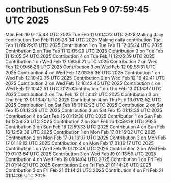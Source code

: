 # contributionsSun Feb  9 07:59:45 UTC 2025
Mon Feb 10 01:15:48 UTC 2025
Tue Feb 11 01:14:23 UTC 2025
Making daily contribution
Tue Feb 11 09:28:34 UTC 2025
Making daily contribution
Tue Feb 11 09:29:13 UTC 2025
Contribution 1 on Tue Feb 11 12:05:24 UTC 2025
Contribution 2 on Tue Feb 11 12:05:29 UTC 2025
Contribution 3 on Tue Feb 11 12:05:34 UTC 2025
Contribution 4 on Tue Feb 11 12:05:39 UTC 2025
Contribution 1 on Wed Feb 12 09:56:21 UTC 2025
Contribution 2 on Wed Feb 12 09:56:26 UTC 2025
Contribution 3 on Wed Feb 12 09:56:31 UTC 2025
Contribution 4 on Wed Feb 12 09:56:36 UTC 2025
Contribution 1 on Wed Feb 12 10:42:36 UTC 2025
Contribution 2 on Wed Feb 12 10:42:41 UTC 2025
Contribution 3 on Wed Feb 12 10:42:46 UTC 2025
Contribution 4 on Wed Feb 12 10:42:51 UTC 2025
Contribution 1 on Thu Feb 13 01:13:37 UTC 2025
Contribution 2 on Thu Feb 13 01:13:42 UTC 2025
Contribution 3 on Thu Feb 13 01:13:47 UTC 2025
Contribution 4 on Thu Feb 13 01:13:52 UTC 2025
Contribution 1 on Sat Feb 15 01:12:23 UTC 2025
Contribution 2 on Sat Feb 15 01:12:28 UTC 2025
Contribution 3 on Sat Feb 15 01:12:33 UTC 2025
Contribution 4 on Sat Feb 15 01:12:38 UTC 2025
Contribution 1 on Sun Feb 16 12:59:23 UTC 2025
Contribution 2 on Sun Feb 16 12:59:28 UTC 2025
Contribution 3 on Sun Feb 16 12:59:33 UTC 2025
Contribution 4 on Sun Feb 16 12:59:38 UTC 2025
Contribution 1 on Mon Feb 17 01:16:02 UTC 2025
Contribution 2 on Mon Feb 17 01:16:07 UTC 2025
Contribution 3 on Mon Feb 17 01:16:12 UTC 2025
Contribution 4 on Mon Feb 17 01:16:17 UTC 2025
Contribution 1 on Wed Feb 19 01:13:49 UTC 2025
Contribution 2 on Wed Feb 19 01:13:54 UTC 2025
Contribution 3 on Wed Feb 19 01:13:59 UTC 2025
Contribution 4 on Wed Feb 19 01:14:04 UTC 2025
Contribution 1 on Fri Feb 21 01:14:21 UTC 2025
Contribution 2 on Fri Feb 21 01:14:26 UTC 2025
Contribution 3 on Fri Feb 21 01:14:31 UTC 2025
Contribution 4 on Fri Feb 21 01:14:36 UTC 2025
